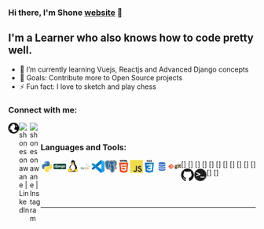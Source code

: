 ### Hi there, I'm Shone [website] 👋

## I'm a Learner who also knows how to code pretty well.

- 🌱 I’m currently learning Vuejs, Reactjs and Advanced Django concepts
- 🥅 Goals: Contribute more to Open Source projects
- ⚡ Fun fact: I love to sketch and play chess

### Connect with me:

[<img align="left" alt="shonesonawane.com" width="22px" src="https://raw.githubusercontent.com/iconic/open-iconic/master/svg/globe.svg" />][website]
[<img align="left" alt="shonesonawane | LinkedIn" width="22px" src="https://cdn.jsdelivr.net/npm/simple-icons@v3/icons/linkedin.svg" />][linkedin]
[<img align="left" alt="shonesonawane | Instagram" width="22px" src="https://cdn.jsdelivr.net/npm/simple-icons@v3/icons/instagram.svg" />][instagram]

<br />

### Languages and Tools:

[<img align="left" alt="Python" width="26px" src="https://raw.githubusercontent.com/devicons/devicon/master/icons/python/python-original.svg" />]
[<img align="left" alt="Django" width="26px" src="https://raw.githubusercontent.com/devicons/devicon/master/icons/django/django-original.svg" />]
[<img align="left" alt="Linux" width="26px" src="https://raw.githubusercontent.com/devicons/devicon/master/icons/linux/linux-original.svg" />]
[<img align="left" alt="MySQL" width="26px" src="https://raw.githubusercontent.com/github/explore/80688e429a7d4ef2fca1e82350fe8e3517d3494d/topics/mysql/mysql.png" />]
[<img align="left" alt="Visual Studio Code" width="26px" src="https://raw.githubusercontent.com/github/explore/80688e429a7d4ef2fca1e82350fe8e3517d3494d/topics/visual-studio-code/visual-studio-code.png" />]
[<img align="left" alt="Postgresql" width="26px" src="https://raw.githubusercontent.com/devicons/devicon/master/icons/postgresql/postgresql-original.svg" />]
[<img align="left" alt="HTML5" width="26px" src="https://raw.githubusercontent.com/github/explore/80688e429a7d4ef2fca1e82350fe8e3517d3494d/topics/html/html.png" />]
[<img align="left" alt="JavaScript" width="26px" src="https://raw.githubusercontent.com/github/explore/80688e429a7d4ef2fca1e82350fe8e3517d3494d/topics/javascript/javascript.png" />]
[<img align="left" alt="CSS3" width="26px" src="https://raw.githubusercontent.com/github/explore/80688e429a7d4ef2fca1e82350fe8e3517d3494d/topics/css/css.png" />]
[<img align="left" alt="SQL" width="26px" src="https://raw.githubusercontent.com/github/explore/80688e429a7d4ef2fca1e82350fe8e3517d3494d/topics/sql/sql.png" />]
[<img align="left" alt="Git" width="26px" src="https://raw.githubusercontent.com/github/explore/80688e429a7d4ef2fca1e82350fe8e3517d3494d/topics/git/git.png" />]
[<img align="left" alt="GitHub" width="26px" src="https://raw.githubusercontent.com/github/explore/78df643247d429f6cc873026c0622819ad797942/topics/github/github.png" />]
[<img align="left" alt="Terminal" width="26px" src="https://raw.githubusercontent.com/github/explore/80688e429a7d4ef2fca1e82350fe8e3517d3494d/topics/terminal/terminal.png" />]

<br />
<br />

---




[website]: https://www.shonesonawane.com
[instagram]: https://www.instagram.com/sdshone/
[linkedin]: https://in.linkedin.com/in/shone-sonawane
